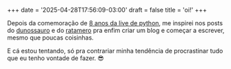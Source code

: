 +++
date = '2025-04-28T17:56:09-03:00'
draft = false
title = 'oi!'
+++


Depois da comemoração de [8 anos da live de python](https://youtu.be/IE8coapVoSk), me inspirei nos posts do [dunossauro](https://blog.dunossauro.com/posts/possua-seus-dados/) e do [ratamero](https://www.ratamero.com/blog/ferramentas-para-fazer-seu-blog) pra enfim criar um blog e começar a escrever, mesmo que poucas coisinhas.

E cá estou tentando, só pra contrariar minha tendência de procrastinar tudo que eu tenho vontade de fazer. 😎
